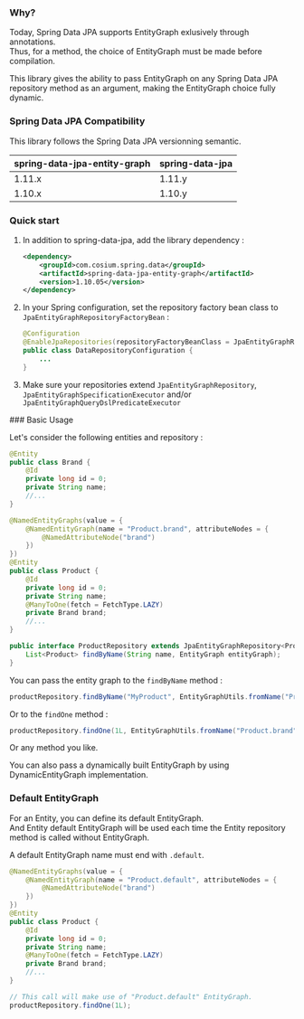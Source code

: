 ### Why?

Today, Spring Data JPA supports EntityGraph exlusively through annotations.  
Thus, for a method, the choice of EntityGraph must be made before compilation.  

This library gives the ability to pass EntityGraph on any Spring Data JPA repository method as an argument, making the EntityGraph choice fully dynamic.

### Spring Data JPA Compatibility

This library follows the Spring Data JPA versionning semantic.

spring-data-jpa-entity-graph | spring-data-jpa
---------------------------- | ---------------
1.11.x | 1.11.y
1.10.x | 1.10.y

### Quick start

1. In addition to spring-data-jpa, add the library dependency :
    
    ```xml
    <dependency>
        <groupId>com.cosium.spring.data</groupId>
        <artifactId>spring-data-jpa-entity-graph</artifactId>
        <version>1.10.05</version>
    </dependency>
    ```
2. In your Spring configuration, set the repository factory bean class to `JpaEntityGraphRepositoryFactoryBean` :
    
    ```java
    @Configuration
    @EnableJpaRepositories(repositoryFactoryBeanClass = JpaEntityGraphRepositoryFactoryBean.class)
    public class DataRepositoryConfiguration {
        ...
    }
    ```
3. Make sure your repositories extend `JpaEntityGraphRepository`, `JpaEntityGraphSpecificationExecutor` and/or `JpaEntityGraphQueryDslPredicateExecutor`

### Basic Usage

Let's consider the following entities and repository :
```java
@Entity
public class Brand {
    @Id
    private long id = 0;
    private String name;
    //...
}
```
```java
@NamedEntityGraphs(value = {
    @NamedEntityGraph(name = "Product.brand", attributeNodes = {
        @NamedAttributeNode("brand")
    })
})
@Entity
public class Product {
    @Id
    private long id = 0;
    private String name;
    @ManyToOne(fetch = FetchType.LAZY)
    private Brand brand;
    //...
}	
```
```java
public interface ProductRepository extends JpaEntityGraphRepository<Product, Long> {
    List<Product> findByName(String name, EntityGraph entityGraph);
}
```

You can pass the entity graph to the `findByName` method :
```java
productRepository.findByName("MyProduct", EntityGraphUtils.fromName("Product.brand"));
```

Or to the `findOne` method :
```java
productRepository.findOne(1L, EntityGraphUtils.fromName("Product.brand"));
```

Or any method you like.

You can also pass a dynamically built EntityGraph by using DynamicEntityGraph implementation.

### Default EntityGraph

For an Entity, you can define its default EntityGraph.  
And Entity default EntityGraph will be used each time the Entity repository method is called without EntityGraph.  

A default EntityGraph name must end with `.default`. 

```java
@NamedEntityGraphs(value = {
    @NamedEntityGraph(name = "Product.default", attributeNodes = {
        @NamedAttributeNode("brand")
    })
})
@Entity
public class Product {
    @Id
    private long id = 0;
    private String name;
    @ManyToOne(fetch = FetchType.LAZY)
    private Brand brand;
    //...
}	
```
```java
// This call will make use of "Product.default" EntityGraph.
productRepository.findOne(1L);
```